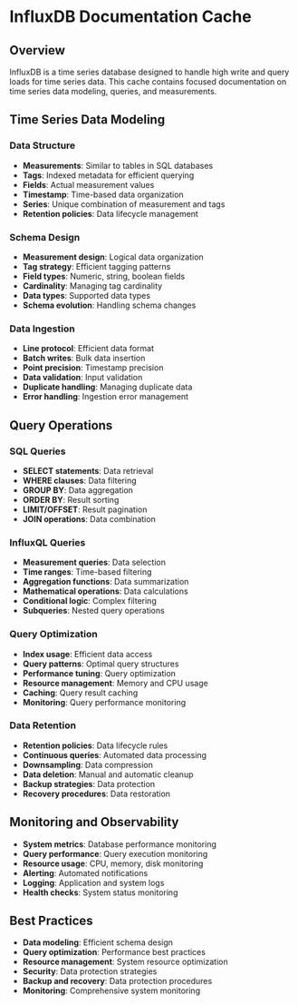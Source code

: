 # InfluxDB Documentation Cache

## Overview
InfluxDB is a time series database designed to handle high write and query loads for time series data. This cache contains focused documentation on time series data modeling, queries, and measurements.

## Time Series Data Modeling

### Data Structure
- **Measurements**: Similar to tables in SQL databases
- **Tags**: Indexed metadata for efficient querying
- **Fields**: Actual measurement values
- **Timestamp**: Time-based data organization
- **Series**: Unique combination of measurement and tags
- **Retention policies**: Data lifecycle management

### Schema Design
- **Measurement design**: Logical data organization
- **Tag strategy**: Efficient tagging patterns
- **Field types**: Numeric, string, boolean fields
- **Cardinality**: Managing tag cardinality
- **Data types**: Supported data types
- **Schema evolution**: Handling schema changes

### Data Ingestion
- **Line protocol**: Efficient data format
- **Batch writes**: Bulk data insertion
- **Point precision**: Timestamp precision
- **Data validation**: Input validation
- **Duplicate handling**: Managing duplicate data
- **Error handling**: Ingestion error management

## Query Operations

### SQL Queries
- **SELECT statements**: Data retrieval
- **WHERE clauses**: Data filtering
- **GROUP BY**: Data aggregation
- **ORDER BY**: Result sorting
- **LIMIT/OFFSET**: Result pagination
- **JOIN operations**: Data combination

### InfluxQL Queries
- **Measurement queries**: Data selection
- **Time ranges**: Time-based filtering
- **Aggregation functions**: Data summarization
- **Mathematical operations**: Data calculations
- **Conditional logic**: Complex filtering
- **Subqueries**: Nested query operations

### Query Optimization
- **Index usage**: Efficient data access
- **Query patterns**: Optimal query structures
- **Performance tuning**: Query optimization
- **Resource management**: Memory and CPU usage
- **Caching**: Query result caching
- **Monitoring**: Query performance monitoring

### Data Retention
- **Retention policies**: Data lifecycle rules
- **Continuous queries**: Automated data processing
- **Downsampling**: Data compression
- **Data deletion**: Manual and automatic cleanup
- **Backup strategies**: Data protection
- **Recovery procedures**: Data restoration

## Monitoring and Observability
- **System metrics**: Database performance monitoring
- **Query performance**: Query execution monitoring
- **Resource usage**: CPU, memory, disk monitoring
- **Alerting**: Automated notifications
- **Logging**: Application and system logs
- **Health checks**: System status monitoring

## Best Practices
- **Data modeling**: Efficient schema design
- **Query optimization**: Performance best practices
- **Resource management**: System resource optimization
- **Security**: Data protection strategies
- **Backup and recovery**: Data protection procedures
- **Monitoring**: Comprehensive system monitoring
